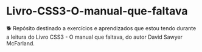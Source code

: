 # Livro-CSS3-O-manual-que-faltava
 🐕 Repósito destinado a exercícios e aprendizados que estou tendo durante a leitura do Livro CSS3 - O manual que faltava, do autor David Sawyer McFarland.
